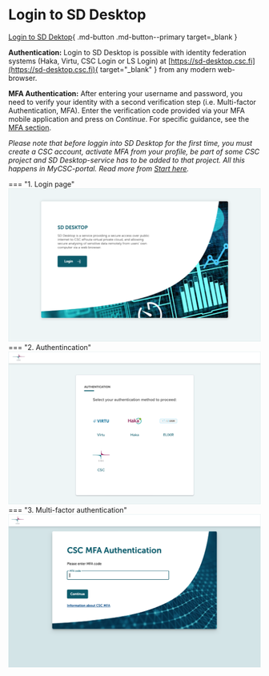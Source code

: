# Login to SD Desktop

[Login to SD Dektop](https://sd-desktop.csc.fi){ .md-button .md-button--primary target=_blank }

**Authentication:** Login to SD Desktop is possible with identity federation systems (Haka, Virtu, CSC Login or LS Login) at
[https://sd-desktop.csc.fi](https://sd-desktop.csc.fi){ target="_blank" } from any modern web-browser.

**MFA Authentication:** After entering your username and password, you need to verify your identity with a second verification step (i.e. Multi-factor Authentication, MFA). Enter the verification code provided via your MFA mobile application and press on _Continue_. For specific guidance, see the [MFA section](../../accounts/mfa.md).

*Please note that before loggin into SD Desktop for the first time, you must create a CSC account, activate MFA from your profile, be part of some CSC project and SD Desktop-service has to be added to that project. All this happens in MyCSC-portal. Read more from [Start here](./sd-access.md).*

=== "1. Login page"
    ![SD Dekstop Login page](images/desktop/Desktop_LogInPage.png)
=== "2. Authentincation"
    ![Identification method](images/desktop/Desktop_authentication.png)
=== "3. Multi-factor authentication"
    ![Multi-factor Authentication](images/desktop/Desktop_MFA.png)
